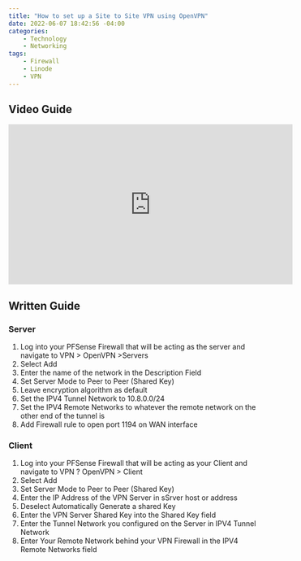 ```yaml
---
title: "How to set up a Site to Site VPN using OpenVPN"
date: 2022-06-07 18:42:56 -04:00
categories:
    - Technology
    - Networking
tags:
    - Firewall
    - Linode
    - VPN
---
```

## Video Guide

<iframe width="560" height="315" src="https://www.youtube.com/embed/-8xt7LUtYH4" title="YouTube video player" frameborder="0" allow="accelerometer; autoplay; clipboard-write; encrypted-media; gyroscope; picture-in-picture; web-share" allowfullscreen></iframe>

## Written Guide
### Server
1. Log into your PFSense Firewall that will be acting as the server and navigate to VPN > OpenVPN >Servers
2. Select Add
3. Enter the name of the network in the Description Field
4. Set Server Mode to Peer to Peer (Shared Key)
5. Leave encryption algorithm as default
6. Set the IPV4 Tunnel Network to 10.8.0.0/24
7. Set the IPV4 Remote Networks to whatever the remote network on the other end of the tunnel is
8. Add Firewall rule to open port 1194 on WAN interface

### Client
1. Log into your PFSense Firewall that will be acting as your Client and navigate to VPN ? OpenVPN > Client
2. Select Add
3. Set Server Mode to Peer to Peer (Shared Key)
4. Enter the IP Address of the VPN Server in sSrver host or address
5. Deselect Automatically Generate a shared Key
6. Enter the VPN Server Shared Key into the Shared Key field
7. Enter the Tunnel Network you configured on the Server in IPV4 Tunnel Network
8. Enter Your Remote Network behind your VPN Firewall in the IPV4 Remote Networks field